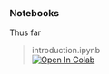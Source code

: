 <br>

### Notebooks

Thus far

>  introduction.ipynb<br><a href="https://colab.research.google.com/github/plausibilities/depicting/blob/develop/notebooks/introduction.ipynb" target="_blank"><img src="https://colab.research.google.com/assets/colab-badge.svg" title="Open In Colab"></a>

<br>
<br>

<br>
<br>

<br>
<br>

<br>
<br>